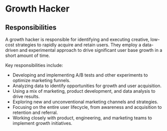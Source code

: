 # Growth Hacker

## Responsibilities

A growth hacker is responsible for identifying and executing creative, low-cost strategies to rapidly acquire and retain users. They employ a data-driven and experimental approach to drive significant user base growth in a short amount of time.

Key responsibilities include:

- Developing and implementing A/B tests and other experiments to optimize marketing funnels.
- Analyzing data to identify opportunities for growth and user acquisition.
- Using a mix of marketing, product development, and data analysis to drive results.
- Exploring new and unconventional marketing channels and strategies.
- Focusing on the entire user lifecycle, from awareness and acquisition to retention and referral.
- Working closely with product, engineering, and marketing teams to implement growth initiatives.
